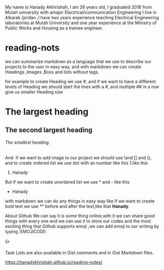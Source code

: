 My name is Hanady Alkhrishah, I am 26 years old, I graduated 2018 from Mutah university with amajor Electrical/communication Engineering I live in Alkarak /jordan ,I have two years experience teaching Electrical Engineering laboratories at Mutah University and one year experience at the Ministry of Public Works and Housing as a trainee engineer.


# reading-nots
we can summarize markdown as a language that we use to describe our projects to the user in easy way, and with markdown we can create Headings ,Images ,Boxs and lists without tags.

for example to create Heading we use #, and if we want to have a different levels of Heading we should start the lines with a #, and multiple ## in a row give us smaller Heading size
# The largest heading
## The second largest heading
###### The smallest heading.
And  if we want to add image to our project we should use !and [] and (), and to create ordered list we use dot with an number like this 1.like this
1. Hanady

But if we want to create unordered list we use * and - like this

* Hanady

with markdown we can do any things in easy way like if we want to create bold text we use ** before and after the text,like that **Hanady**.

About Github We can say it is some thing online,with it we can share good things with every one and we can use it to store our codes and the most exciting thing that Github supports emoji ,we can add emoji to our writing by typing :EMOJICODE:

:+1:

 Task Lists are also available in Gist comments and in Gist Markdown files.


 https://hanadykhrishah.github.io/reading-notes/

